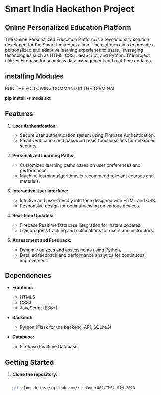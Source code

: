 # Smart India Hackathon Project

## Online Personalized Education Platform

The Online Personalized Education Platform is a revolutionary solution developed for the Smart India Hackathon. The platform aims to provide a personalized and adaptive learning experience to users, leveraging technologies such as HTML, CSS, JavaScript, and Python. The project utilizes Firebase for seamless data management and real-time updates.

## installing Modules

RUN THE FOLLOWING COMMAND IN THE TERMINAL

**pip install -r mods.txt**

## Features

1. **User Authentication:**

   - Secure user authentication system using Firebase Authentication.
   - Email verification and password reset functionalities for enhanced security.

2. **Personalized Learning Paths:**

   - Customized learning paths based on user preferences and performance.
   - Machine learning algorithms to recommend relevant courses and materials.

3. **Interactive User Interface:**

   - Intuitive and user-friendly interface designed with HTML and CSS.
   - Responsive design for optimal viewing on various devices.

4. **Real-time Updates:**

   - Firebase Realtime Database integration for instant updates.
   - Live progress tracking and notifications for users and instructors.

5. **Assessment and Feedback:**
   - Dynamic quizzes and assessments using Python.
   - Detailed feedback and performance analytics for continuous improvement.

## Dependencies

- **Frontend:**

  - HTML5
  - CSS3
  - JavaScript (ES6+)

- **Backend:**

  - Python (Flask for the backend, API, SQLite3)

- **Database:**
  - Firebase Realtime Database

## Getting Started

1. **Clone the repository:**

   ```bash

   git clone https://github.com/rudeCoder001/TMSL-SIH-2023

   ```
